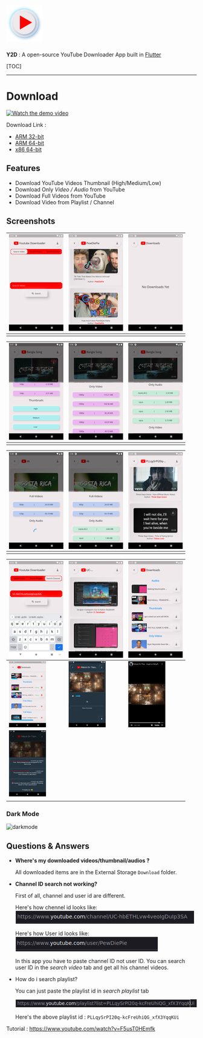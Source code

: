 #  <img src="assets/logo/logo.png" alt="logo" width=96  />

**Y2D** : A open-source YouTube Downloader App built in [Flutter](https://github.com/flutter/flutter)

[TOC]



***

# Download

[<img src="/media/Linux/Programming/Flutter/ytdownload/ytdownload/ss/home.png" alt="Watch the demo video" height=500 />](https://www.youtube.com/watch?v=bK68EV-VIyI)



Download Link : 

-  <a href="https://github.com/RomjanHossain/ytdownload-flutter/raw/master/app/app-armeabi-v7a-release.apk">ARM 32-bit</a>
-  <a href="https://github.com/RomjanHossain/ytdownload-flutter/raw/master/app/app-arm64-v8a-release.apk">ARM 64-bit</a>
- <a href="https://github.com/RomjanHossain/ytdownload-flutter/raw/master/app/app-x86_64-release.apk">x86 64-bit</a>

## Features

- Download YouTube Videos Thumbnail (High/Medium/Low)
- Download Only *Video / Audio* from YouTube
- Download Full Videos from YouTube
- Download Video from Playlist / Channel



##  Screenshots

| <img src="ss/home.png" alt="ss1" style="zoom:25%;" /> | <img src="ss/Screenshot_1631447795.png" alt="ss1" style="zoom:25%;" /> | <img src="ss/Screenshot_1631447804.png" alt="ss1" style="zoom:25%;" /> |
| ----------------------------------------------------- | ------------------------------------------------------------ | ------------------------------------------------------------ |
|                                                       |                                                              |                                                              |

| <img src="ss/Screenshot_1631447865.png" alt="ss1" style="zoom:25%;" /> | <img src="ss/Screenshot_1631447882.png" alt="ss1" style="zoom:25%;" /> | <img src="ss/Screenshot_1631447889.png" alt="ss1" style="zoom:25%;" /> |
| ------------------------------------------------------------ | ------------------------------------------------------------ | ------------------------------------------------------------ |
|                                                              |                                                              |                                                              |

| <img src="ss/Screenshot_1631447916.png" alt="ss1" style="zoom:25%;" /> | <img src="ss/Screenshot_1631447919.png" alt="ss1" style="zoom:25%;" /> | <img src="ss/Screenshot_1631447970.png" alt="ss1" style="zoom:25%;" /> |
| ------------------------------------------------------------ | ------------------------------------------------------------ | ------------------------------------------------------------ |
|                                                              |                                                              |                                                              |

| <img src="ss/Screenshot_1631447999.png" alt="ss1" style="zoom:25%;" /> | <img src="ss/Screenshot_1631448253.png" alt="ss1" style="zoom:25%;" /> | <img src="ss/Screenshot_1631448605.png" alt="ss1" style="zoom:25%;" /> |
| ------------------------------------------------------------ | ------------------------------------------------------------ | ------------------------------------------------------------ |
| <img src="ss/Screenshot_1631448617.png" alt="ss1" height=700 style="zoom:25%;"  /> | <img src="ss/Screenshot_1633339104.png" alt="ss1" height=700 style="zoom:25%;"  /> | <img src="ss/Screenshot_1633339119.png" alt="ss1" height=700 style="zoom:25%;"  /> |
| <img src="ss/Screenshot_1633339138.png" alt="ss1" height=700 style="zoom:25%;"  /> |                                                              |                                                              |
|                                                              |                                                              |                                                              |





### Dark Mode

![darkmode](ss/darkmode.GIF)

## Questions & Answers 

- **Where's my downloaded videos/thumbnail/audios ?**

  All downloaded items are in the External Storage  `Download` folder.

- **Channel ID search not working?**

  First of all, channel and user id are different.

  Here's how chennel id looks like: <img src="ss/ch.png" alt="ss1">

  Here's how User id looks like:<img src="ss/pe.png" alt="user" />

  In this app you have to paste channel ID not user ID. You can search user ID in the *search video* tab and get all his channel videos.

- How do i search playlist?

  You can just paste the playlist id in *search playlist* tab

  <img src="ss/playlist.png" alt="playlist" />

  Here's the above playlist id : `PLLqySrPI20q-kcFreUhiQG_xfX3YqqKUi`

  



Tutorial : https://www.youtube.com/watch?v=F5usT0HEmfk
